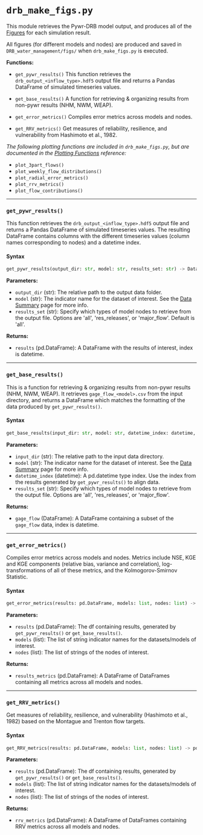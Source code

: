 # `drb_make_figs.py`

This module retrieves the Pywr-DRB model output, and produces all of the [Figures](../Getting_Started/Interpret_Results/output_figures.md) for each simulation result.

All figures (for different models and nodes) are produced and saved in `DRB_water_management/figs/` when `drb_make_figs.py` is executed.

**Functions:**
- `get_pywr_results()`
This function retrieves the `drb_output_<inflow_type>.hdf5` output file and returns a Pandas DataFrame of simulated timeseries values.

- `get_base_results()`
A function for retrieving & organizing results from non-pywr results (NHM, NWM, WEAP).

- `get_error_metrics()`
Compiles error metrics across models and nodes.

- `get_RRV_metrics()`
Get measures of reliability, resilience, and vulnerability from Hashimoto et al., 1982.


*The following plotting functions are included in `drb_make_figs.py`, but are documented in the [Plotting Functions](./plotting_functions.md) reference:*
- `plot_3part_flows()`
- `plot_weekly_flow_distributions()`
- `plot_radial_error_metrics()`
- `plot_rrv_metrics()`
- `plot_flow_contributions()`


***
### `get_pywr_results()`
This function retrieves the `drb_output_<inflow_type>.hdf5` output file and returns a Pandas DataFrame of simulated timeseries values. The resulting DataFrame contains columns with the different timeseries values (column names corresponding to nodes) and a datetime index.

#### Syntax
```python
get_pywr_results(output_dir: str, model: str, results_set: str) -> DataFrame
```

**Parameters:**
- `output_dir` (str): The relative path to the output data folder.
- `model` (str): The indicator name for the dataset of interest. See the [Data Summary](../Supplemental/data_summary.md) page for more info.
- `results_set` (str): Specify which types of model nodes to retrieve from the output file. Options are 'all', 'res_releases', or 'major_flow'. Default is 'all'.

**Returns:**
- `results` (pd.DataFrame): A DataFrame with the results of interest, index is datetime.


***
### `get_base_results()`
This is a function for retrieving & organizing results from non-pywr results (NHM, NWM, WEAP). It retrieves `gage_flow_<model>.csv` from the input directory, and returns a DataFrame which matches the formatting of the data produced by `get_pywr_results()`.

#### Syntax
```python
get_base_results(input_dir: str, model: str, datetime_index: datetime, results_set: str) -> DataFrame
```

**Parameters:**
- `input_dir` (str): The relative path to the input data directory.
- `model` (str): The indicator name for the dataset of interest. See the [Data Summary](../Supplemental/data_summary.md) page for more info.
-  `datetime_index` (datetime): A pd.datetime type index. Use the index from the results generated by `get_pywr_results()` to align data.
- `results_set` (str): Specify which types of model nodes to retrieve from the output file. Options are 'all', 'res_releases', or 'major_flow'.

**Returns:**
- `gage_flow` (DataFrame): A DataFrame containing a subset of the `gage_flow` data, index is datetime.


***
### `get_error_metrics()`
Compiles error metrics across models and nodes. Metrics include NSE, KGE and KGE components (relative bias, variance and correlation), log-transformations of all of these metrics, and the Kolmogorov-Smirnov Statistic.

#### Syntax
```python
get_error_metrics(results: pd.DataFrame, models: list, nodes: list) -> pd.DataFrame
```

**Parameters:**
- `results` (pd.DataFrame): The df containing results, generated by `get_pywr_results()` or `get_base_results()`.
- `models` (list): The list of string indicator names for the datasets/models of interest.
- `nodes` (list): The list of strings of the nodes of interest.

**Returns:**
- `results_metrics` (pd.DataFrame): A DataFrame of DataFrames containing all metrics across all models and nodes.


***
### `get_RRV_metrics()`
Get measures of reliability, resilience, and vulnerability (Hashimoto et al., 1982) based on the Montague and Trenton flow targets.

#### Syntax
```python
get_RRV_metrics(results: pd.DataFrame, models: list, nodes: list) -> pd.DataFrame
```

**Parameters:**
- `results` (pd.DataFrame): The df containing results, generated by `get_pywr_results()` or `get_base_results()`.
- `models` (list): The list of string indicator names for the datasets/models of interest.
- `nodes` (list): The list of strings of the nodes of interest.

**Returns:**
- `rrv_metrics` (pd.DataFrame): A DataFrame of DataFrames containing RRV metrics across all models and nodes.
